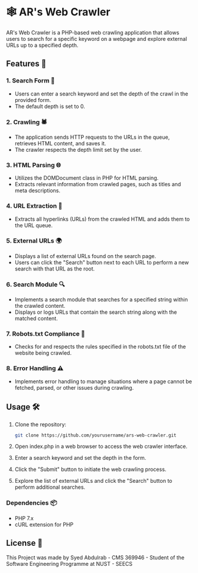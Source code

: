 # 🕸️ AR's Web Crawler

AR's Web Crawler is a PHP-based web crawling application that allows users to search for a specific keyword on a webpage and explore external URLs up to a specified depth.


## Features 🚀

### 1. Search Form 📝

- Users can enter a search keyword and set the depth of the crawl in the provided form.
- The default depth is set to 0.

### 2. Crawling 🕷️

- The application sends HTTP requests to the URLs in the queue, retrieves HTML content, and saves it.
- The crawler respects the depth limit set by the user.

### 3. HTML Parsing 🌐

- Utilizes the DOMDocument class in PHP for HTML parsing.
- Extracts relevant information from crawled pages, such as titles and meta descriptions.

### 4. URL Extraction 🔗

- Extracts all hyperlinks (URLs) from the crawled HTML and adds them to the URL queue.

### 5. External URLs 🌍

- Displays a list of external URLs found on the search page.
- Users can click the "Search" button next to each URL to perform a new search with that URL as the root.

### 6. Search Module 🔍

- Implements a search module that searches for a specified string within the crawled content.
- Displays or logs URLs that contain the search string along with the matched content.

### 7. Robots.txt Compliance 🤖

- Checks for and respects the rules specified in the robots.txt file of the website being crawled.

### 8. Error Handling ⚠️

- Implements error handling to manage situations where a page cannot be fetched, parsed, or other issues during crawling.

## Usage 🛠️

1. Clone the repository:

   ```bash
   git clone https://github.com/yourusername/ars-web-crawler.git

2. Open index.php in a web browser to access the web crawler interface.

3. Enter a search keyword and set the depth in the form.

4. Click the "Submit" button to initiate the web crawling process.

5. Explore the list of external URLs and click the "Search" button to perform additional searches.


### Dependencies 📦
 - PHP 7.x
 - cURL extension for PHP


## License 📄
This Project was made by Syed Abdulrab - CMS 369946 - Student of the Software Engineering Programme at NUST - SEECS